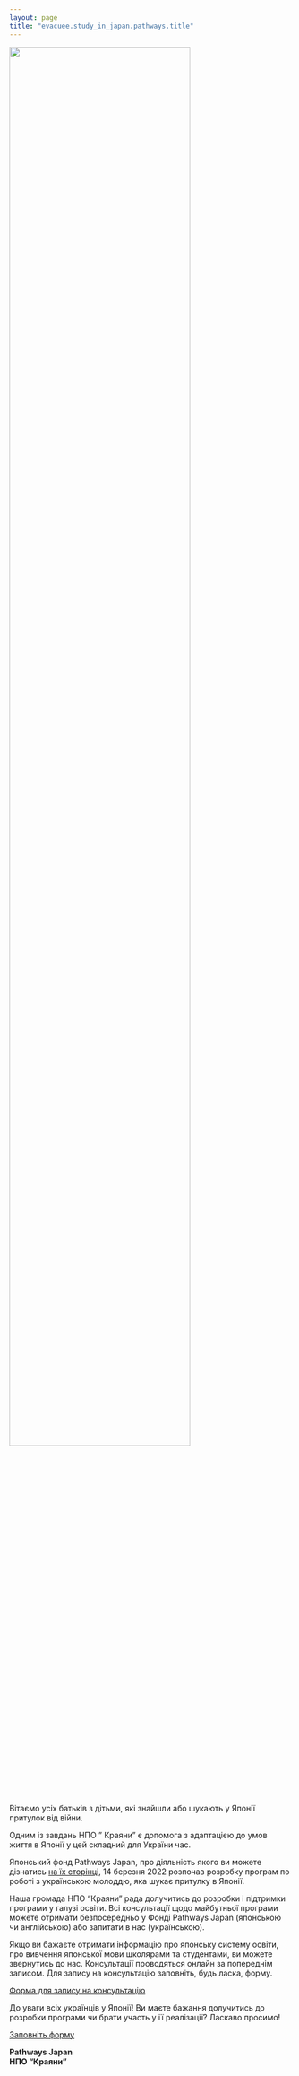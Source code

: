 ```yaml
---
layout: page
title: "evacuee.study_in_japan.pathways.title"
---
```


<img src="/assets/images/ukraine-japan-logo-1200x715.png" width="80%">

Вітаємо усіх батьків з дітьми, які знайшли або шукають у Японії притулок
від війни.

Одним із завдань НПО ” Краяни” є допомога з адаптацією до умов життя в
Японії у цей складний для України час.

Японський фонд Pathways Japan, про діяльність якого ви можете дізнатись
[на їх сторінці](https://pathways-j.org/newstopics), 14 березня 2022
розпочав розробку програм по роботі з українською молоддю, яка шукає
притулку в Японії.

Наша громада НПО “Краяни” рада долучитись до розробки і підтримки
програми у галузі освіти.  Всі консультації щодо майбутньої програми
можете отримати безпосередньо у Фонді Pathways Japan (японською чи
англійською) або запитати в нас (українською).

Якщо ви бажаєте отримати інформацію про японську систему освіти, про
вивчення японської мови школярами та студентами, ви можете звернутись до
нас. Консультації проводяться онлайн за попереднім записом. Для запису
на консультацію заповніть, будь ласка, форму.

  <a
  href="https://docs.google.com/forms/d/1b3phT242xZrFsYDFWFxYatslbzmtlMEy0NRhbMI-pPg/formrestricted?edit_requested=true"
  class="btn btn-success btn-wrap"> Форма для запису на консультацію</a>


До уваги всіх українців у Японії!  Ви маєте бажання долучитись до
розробки програми чи брати участь у її реалізації? Ласкаво просимо!

<a href="https://docs.google.com/forms/d/1CIkiMMc0Tbh2E5M6ODMUYd5THyxwcFtw4H5stVAgmJQ/viewform?ts=62317465&edit_requested=true" class="btn btn-success btn-wrap">Заповніть форму</a>

**Pathways Japan** <br>**НПО “Краяни”**
